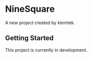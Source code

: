 # NineSquare

A new project created by klemtek.

## Getting Started

This project is currently in development. 
